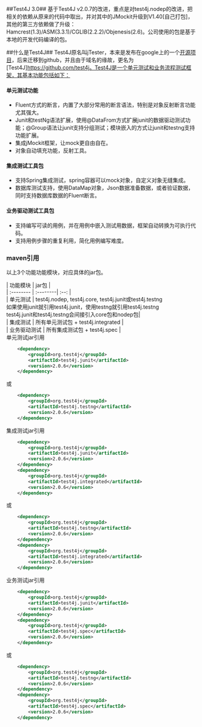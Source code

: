 
##Test4J 3.0##
基于Test4J v2.0.7的改进，重点是对test4j.nodep的改进，把相关的依赖从原来的代码中取出，并对其中的JMockit升级到V1.40[自己打包]，
其他的第三方依赖做了升级：Hamcrest(1.3)/ASM(3.3.1)/CGLIB(2.2.2)/Objenesis(2.6)。公司使用的包是基于本地的开发代码编译的包。

##什么是Test4J##
Test4J原名叫jTester，本来是发布在google上的一个[开源项目](http://code.google.com/jtester)，后来迁移到github，并且由于域名的缘故，更名为[Test4J]https://github.com/test4j。Test4J是一个单元测试和业务流程测试框架，其基本功能包括如下：

#### 单元测试功能 ####
- Fluent方式的断言，内置了大部分常用的断言语法，特别是对象反射断言功能尤其强大。
- Junit和testNg语法扩展，使用@DataFrom方式扩展junit的数据驱动测试功能；@Group语法让junit支持分组测试；模块嵌入的方式让junit和testng支持功能扩展。
- 集成jMockit框架，让mock更自由自在。
- 对象自动填充功能，反射工具。

#### 集成测试工具包 ####
- 支持Spring集成测试，spring容器可以mock对象，自定义对象无缝集成。
- 数据库测试支持，使用DataMap对象，Json数据准备数据，或者验证数据，同时支持数据库数据的Fluent断言。

#### 业务驱动测试工具包 ####
- 支持编写可读的用例，并在用例中嵌入测试用数据，框架自动转换为可执行代码。
- 支持用例步骤的重复利用，简化用例编写难度。

### maven引用 ###
以上3个功能功能模块，对应具体的jar包。

| 功能模块      |    jar包 |   
| :-------- | :--------| :--: |  
| 单元测试  | test4j.nodep, test4j.core, test4j.junit或test4j.testng<br>如果使用junit就引用test4j.junit，使用testng就引用test4j.testng<br>test4j.junit和test4j.testng会间接引入core包和nodep包|<br/>
| 集成测试     |  所有单元测试包 + test4j.integrated |<br/> 
| 业务驱动测试   |  所有集成测试包  + test4j.spec |<br/>
单元测试jar引用
```xml
	<dependency>
		<groupId>org.test4j</groupId>
		<artifactId>test4j.junit</artifactId>
		<version>2.0.6</version>
	</dependency>   
``` 
或
```xml
	<dependency>
		<groupId>org.test4j</groupId>
		<artifactId>test4j.testng</artifactId>
		<version>2.0.6</version>
	</dependency>   
``` 
集成测试jar引用
```xml
	<dependency>
		<groupId>org.test4j</groupId>
		<artifactId>test4j.junit</artifactId>
		<version>2.0.6</version>
	</dependency>   
	<dependency>
		<groupId>org.test4j</groupId>
		<artifactId>test4j.integrated</artifactId>
		<version>2.0.6</version>
	</dependency> 
``` 
或
```xml
	<dependency>
		<groupId>org.test4j</groupId>
		<artifactId>test4j.testng</artifactId>
		<version>2.0.6</version>
	</dependency>   
	<dependency>
		<groupId>org.test4j</groupId>
		<artifactId>test4j.integrated</artifactId>
		<version>2.0.6</version>
	</dependency> 
``` 
业务测试jar引用
```xml
	<dependency>
		<groupId>org.test4j</groupId>
		<artifactId>test4j.junit</artifactId>
		<version>2.0.6</version>
	</dependency>   
	<dependency>
		<groupId>org.test4j</groupId>
		<artifactId>test4j.spec</artifactId>
		<version>2.0.6</version>
	</dependency> 
``` 
或
```xml
	<dependency>
		<groupId>org.test4j</groupId>
		<artifactId>test4j.testng</artifactId>
		<version>2.0.6</version>
	</dependency>   
	<dependency>
		<groupId>org.test4j</groupId>
		<artifactId>test4j.spec</artifactId>
		<version>2.0.6</version>
	</dependency> 
``` 